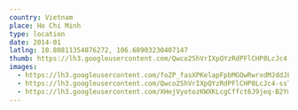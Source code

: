 ```yaml
---
country: Vietnam
place: Ho Chi Minh
type: location
date: 2014-01
latlng: 10.80811354876272, 106.68903230407147
thumb: https://lh3.googleusercontent.com/Qwco2ShVrIXpQYzRdPFlCHP8LcJc4-ssTsV_z7mHks-86zRPKY4EehIiae4CWgbxzDPDqcTwu__ZWHRLGvBrIM9HxJvWdmQ68oSuLGgVGDTiq3dMdnKd1I8UbG_VKTGuuifA8cwYfg
images:
  - https://lh3.googleusercontent.com/foZP_fasXPKelapFpbMGOwRwrxdMJddJLxEoQhBj9jA6LdxhvG5VvH2WLJDBnTr5XZf-HNBG00OhFuHr2lIEMwOVjAloP1J1XzTRTgLML7s88DvkYIne6HoKxud8FRPM0ePL8VIoaA
  - https://lh3.googleusercontent.com/Qwco2ShVrIXpQYzRdPFlCHP8LcJc4-ssTsV_z7mHks-86zRPKY4EehIiae4CWgbxzDPDqcTwu__ZWHRLGvBrIM9HxJvWdmQ68oSuLGgVGDTiq3dMdnKd1I8UbG_VKTGuuifA8cwYfg
  - https://lh3.googleusercontent.com/XHejVyotozKWXKLcgCffct6J9jeq-B2YmYOzW9ZijnXXA6uE7K9bACjdv4cGDmvi0MQSa4iEjcqXTzb3OPeNtvEPe28x_GZDYD-5NAPAAyfQESBvK60qhTdzK2nJUcHGNZbljHxnNA
---
```

